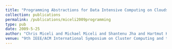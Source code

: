 ```yaml
---
title: "Programming Abstractions for Data Intensive Computing on Clouds and Grids"
collection: publications
permalink: /publications/miceli2009programming
type: pub
date: 2009-5-25
author: "Chris Miceli and Michael Miceli and Shantenu Jha and Hartmut Kaiser and Andre Merzky"
venue: "9th IEEE/ACM International Symposium on Cluster Computing and the Grid, 2009."
---
```

